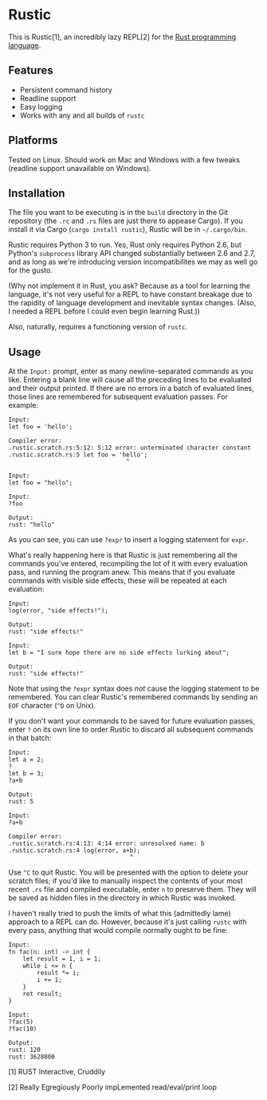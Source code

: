 # Rustic

This is Rustic[1], an incredibly lazy REPL[2] for the [Rust programming language](https://github.com/mozilla/rust).

## Features

 * Persistent command history
 * Readline support
 * Easy logging
 * Works with any and all builds of `rustc`

## Platforms

Tested on Linux. Should work on Mac and Windows with a few tweaks (readline support unavailable on Windows).

## Installation

The file you want to be executing is in the `build` directory in the Git repository (the `.rc` and `.rs` files are just there to appease Cargo). If you install it via Cargo (`cargo install rustic`), Rustic will be in `~/.cargo/bin`. 

Rustic requires Python 3 to run. Yes, Rust only requires Python 2.6, but Python's `subprocess` library API changed substantially between 2.6 and 2.7, and as long as we're introducing version incompatibilites we may as well go for the gusto.

(Why not implement it in Rust, you ask? Because as a tool for learning the language, it's not very useful for a REPL to have constant breakage due to the rapidity of language development and inevitable syntax changes. (Also, I needed a REPL before I could even begin learning Rust.))

Also, naturally, requires a functioning version of `rustc`.

## Usage

At the `Input:` prompt, enter as many newline-separated commands as you like. Entering a blank line will cause all the preceding lines to be evaluated and their output printed. If there are no errors in a batch of evaluated lines, those lines are remembered for subsequent evaluation passes. For example:

    Input:
    let foo = 'hello';
    
    Compiler error:
    .rustic.scratch.rs:5:12: 5:12 error: unterminated character constant
    .rustic.scratch.rs:5 let foo = 'hello';
                                     ^
    
    Input:
    let foo = "hello";
    
    Input:
    ?foo
    
    Output:
    rust: "hello"

As you can see, you can use `?expr` to insert a logging statement for `expr`. 

What's really happening here is that Rustic is just remembering all the commands you've entered, recompiling the lot of it with every evaluation pass, and running the program anew. This means that if you evaluate commands with visible side effects, these will be repeated at each evaluation:

    Input:
    log(error, "side effects!");
    
    Output:
    rust: "side effects!"
    
    Input:
    let b = "I sure hope there are no side effects lurking about";
    
    Output:
    rust: "side effects!"

Note that using the `?expr` syntax does *not* cause the logging statement to be remembered. You can clear Rustic's remembered commands by sending an `EOF` character (`^D` on Unix).

If you don't want your commands to be saved for future evaluation passes, enter `?` on its own line to order Rustic to discard all subsequent commands in that batch:

    Input:
    let a = 2;
    ?
    let b = 3;
    ?a+b
    
    Output:
    rust: 5
    
    Input:
    ?a+b
    
    Compiler error:
    .rustic.scratch.rs:4:13: 4:14 error: unresolved name: b
    .rustic.scratch.rs:4 log(error, a+b);
                                      ^

Use `^C` to quit Rustic. You will be presented with the option to delete your scratch files; if you'd like to manually inspect the contents of your most recent `.rs` file and compiled executable, enter `n` to preserve them. They will be saved as hidden files in the directory in which Rustic was invoked.

I haven't really tried to push the limits of what this (admittedly lame) approach to a REPL can do. However, because it's just calling `rustc` with every pass, anything that would compile normally ought to be fine:

    Input:
    fn fac(n: int) -> int {
        let result = 1, i = 1;
        while i <= n {
            result *= i;
            i += 1;
        }
        ret result;
    }
    
    Input:
    ?fac(5)
    ?fac(10)
    
    Output:
    rust: 120
    rust: 3628800

[1] RUST Interactive, Cruddily

[2] Really Egregiously Poorly impLemented read/eval/print loop
